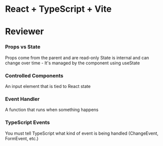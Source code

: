 # React + TypeScript + Vite

# Reviewer

### Props vs State

Props come from the parent and are read-only
State is internal and can change over time - It's managed by the component using useState

### Controlled Components

An input element that is tied to React state

### Event Handler

A function that runs when something happens

### TypeScript Events

You must tell TypeScript what kind of event is being handled (ChangeEvent, FormEvent, etc.)
